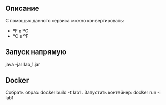 ## Описание

С помощью данного сервиса можно конвертировать:
- ºF в ºC
- ºC в ºF

## Запуск напрямую

java -jar lab_1.jar

## Docker

Собрать образ:
    docker build -t lab1 .
Запустить контейнер: 
    docker run -i lab1
